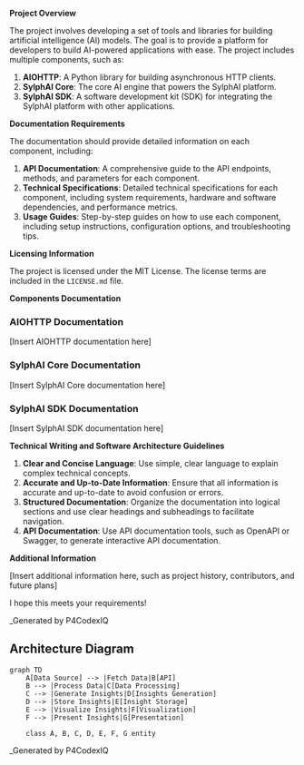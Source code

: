 
**Project Overview**

The project involves developing a set of tools and libraries for building artificial intelligence (AI) models. The goal is to provide a platform for developers to build AI-powered applications with ease. The project includes multiple components, such as:

1. **AIOHTTP**: A Python library for building asynchronous HTTP clients.
2. **SylphAI Core**: The core AI engine that powers the SylphAI platform.
3. **SylphAI SDK**: A software development kit (SDK) for integrating the SylphAI platform with other applications.

**Documentation Requirements**

The documentation should provide detailed information on each component, including:

1. **API Documentation**: A comprehensive guide to the API endpoints, methods, and parameters for each component.
2. **Technical Specifications**: Detailed technical specifications for each component, including system requirements, hardware and software dependencies, and performance metrics.
3. **Usage Guides**: Step-by-step guides on how to use each component, including setup instructions, configuration options, and troubleshooting tips.

**Licensing Information**

The project is licensed under the MIT License. The license terms are included in the `LICENSE.md` file.

**Components Documentation**

### AIOHTTP Documentation

[Insert AIOHTTP documentation here]

### SylphAI Core Documentation

[Insert SylphAI Core documentation here]

### SylphAI SDK Documentation

[Insert SylphAI SDK documentation here]

**Technical Writing and Software Architecture Guidelines**

1. **Clear and Concise Language**: Use simple, clear language to explain complex technical concepts.
2. **Accurate and Up-to-Date Information**: Ensure that all information is accurate and up-to-date to avoid confusion or errors.
3. **Structured Documentation**: Organize the documentation into logical sections and use clear headings and subheadings to facilitate navigation.
4. **API Documentation**: Use API documentation tools, such as OpenAPI or Swagger, to generate interactive API documentation.

**Additional Information**

[Insert additional information here, such as project history, contributors, and future plans]

I hope this meets your requirements!

_Generated by P4CodexIQ

## Architecture Diagram

```mermaid
graph TD
    A[Data Source] --> |Fetch Data|B[API]
    B --> |Process Data|C[Data Processing]
    C --> |Generate Insights|D[Insights Generation]
    D --> |Store Insights|E[Insight Storage]
    E --> |Visualize Insights|F[Visualization]
    F --> |Present Insights|G[Presentation]

    class A, B, C, D, E, F, G entity
```

_Generated by P4CodexIQ
